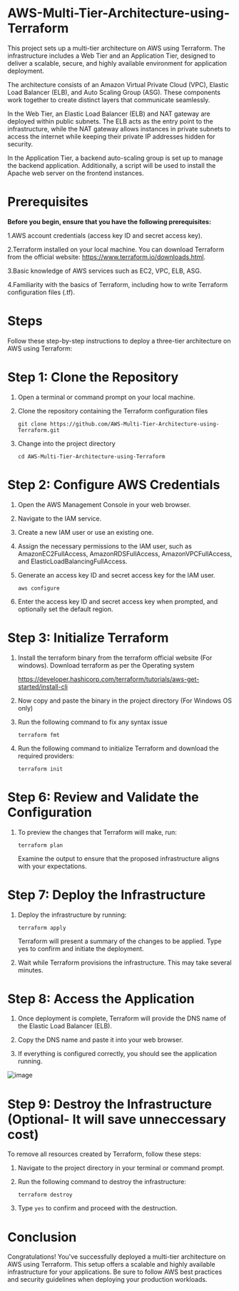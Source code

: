 # AWS-Multi-Tier-Architecture-using-Terraform

This project sets up a multi-tier architecture on AWS using Terraform. The infrastructure includes a Web Tier and an Application Tier, designed to deliver a scalable, secure, and highly available environment for application deployment.

The architecture consists of an Amazon Virtual Private Cloud (VPC), Elastic Load Balancer (ELB), and Auto Scaling Group (ASG). These components work together to create distinct layers that communicate seamlessly.

In the Web Tier, an Elastic Load Balancer (ELB) and NAT gateway are deployed within public subnets. The ELB acts as the entry point to the infrastructure, while the NAT gateway allows instances in private subnets to access the internet while keeping their private IP addresses hidden for security.

In the Application Tier, a backend auto-scaling group is set up to manage the backend application. Additionally, a script will be used to install the Apache web server on the frontend instances.

# Prerequisites

**Before you begin, ensure that you have the following prerequisites:**

1.AWS account credentials (access key ID and secret access key).

2.Terraform installed on your local machine. You can download Terraform from the official website: https://www.terraform.io/downloads.html.

3.Basic knowledge of AWS services such as EC2, VPC, ELB, ASG.

4.Familiarity with the basics of Terraform, including how to write Terraform configuration files (.tf).

# Steps

Follow these step-by-step instructions to deploy a three-tier architecture on AWS using Terraform:

# Step 1: Clone the Repository

1. Open a terminal or command prompt on your local machine.

2. Clone the repository containing the Terraform configuration files

   `git clone https://github.com/AWS-Multi-Tier-Architecture-using-Terraform.git`

3.  Change into the project directory

    `cd AWS-Multi-Tier-Architecture-using-Terraform`
   
# Step 2: Configure AWS Credentials
1. Open the AWS Management Console in your web browser.
2. Navigate to the IAM service.
3. Create a new IAM user or use an existing one.
4. Assign the necessary permissions to the IAM user, such as AmazonEC2FullAccess, AmazonRDSFullAccess, AmazonVPCFullAccess, 
    and ElasticLoadBalancingFullAccess.
5. Generate an access key ID and secret access key for the IAM user.

   `aws configure`
   
6. Enter the access key ID and secret access key when prompted, and optionally set the default region.

# Step 3: Initialize Terraform
1. Install the terraform binary from the terraform official website (For windows). Download terraform as per the Operating 
   system

   https://developer.hashicorp.com/terraform/tutorials/aws-get-started/install-cli
   
3. Now copy and paste the binary in the project directory (For Windows OS only)
4. Run the following command to fix any syntax issue

   `terraform fmt`
5. Run the following command to initialize Terraform and download the required providers:

   `terraform init`
   
# Step 6: Review and Validate the Configuration

1. To preview the changes that Terraform will make, run:

   `terraform plan`
   
   Examine the output to ensure that the proposed infrastructure aligns with your expectations.

# Step 7: Deploy the Infrastructure

1. Deploy the infrastructure by running:

   `terraform apply`

   Terraform will present a summary of the changes to be applied. Type yes to confirm and initiate the deployment.
2. Wait while Terraform provisions the infrastructure. This may take several minutes.

# Step 8: Access the Application

1. Once deployment is complete, Terraform will provide the DNS name of the Elastic Load Balancer (ELB).

2. Copy the DNS name and paste it into your web browser.

3. If everything is configured correctly, you should see the application running.

![image](https://github.com/user-attachments/assets/5649c6e7-9a9a-4449-8e9a-9cab4fd6d125)


# Step 9: Destroy the Infrastructure (Optional- It will save unneccessary cost)

To remove all resources created by Terraform, follow these steps:

1. Navigate to the project directory in your terminal or command prompt.

2. Run the following command to destroy the infrastructure:

   `terraform destroy`

3. Type `yes` to confirm and proceed with the destruction.

# Conclusion

Congratulations! You've successfully deployed a multi-tier architecture on AWS using Terraform. This setup offers a scalable and highly available infrastructure for your applications. Be sure to follow AWS best practices and security guidelines when deploying your production workloads.




